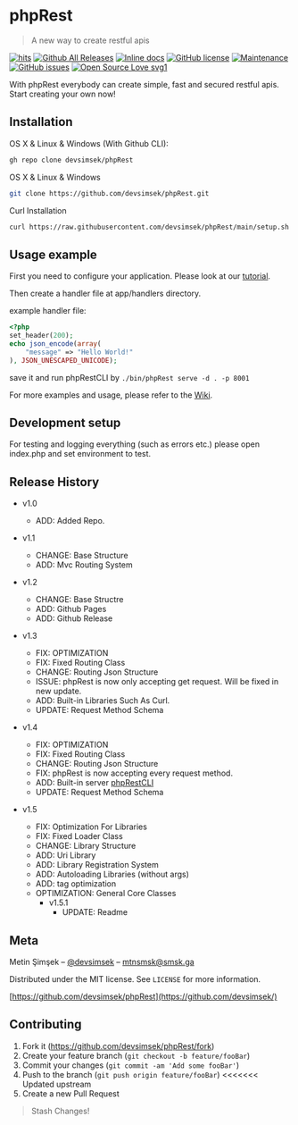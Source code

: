 # phpRest

> A new way to create restful apis

[![hits](https://hits.deltapapa.io/github/devsimsek/phpRest.svg)](https://devsimsek.github.io/phpRest)
[![Github All Releases](https://img.shields.io/github/downloads/devsimsek/phpRest/total.svg)]()
[![Inline docs](http://inch-ci.org/github/devsimsek/phpRest.svg?branch=master)](http://inch-ci.org/github/devsimsek/phpRest)
[![GitHub license](https://img.shields.io/github/license/Naereen/StrapDown.js.svg)](https://github.com/devsimsek/phpRest/blob/master/LICENSE)
[![Maintenance](https://img.shields.io/badge/Maintained%3F-yes-green.svg)](https://GitHub.com/devsimsek/phpRest/graphs/commit-activity)
[![GitHub issues](https://img.shields.io/github/issues/devsimsek/phpRest.svg)](https://GitHub.com/devsimsek/phpRest/issues/)
[![Open Source Love svg1](https://badges.frapsoft.com/os/v1/open-source.svg?v=103)](https://github.com/devsimsek/phpRest)

With phpRest everybody can create simple, fast and secured restful apis. Start creating your own now!

## Installation

OS X & Linux & Windows (With Github CLI):

```sh
gh repo clone devsimsek/phpRest
```

OS X & Linux & Windows

```sh
git clone https://github.com/devsimsek/phpRest.git
```

Curl Installation

```sh
curl https://raw.githubusercontent.com/devsimsek/phpRest/main/setup.sh | bash
```

## Usage example

First you need to configure your application. Please look at
our [tutorial](https://github.com/devsimsek/phpRest/wiki/Tutorial-%231-Configuration).

Then create a handler file at app/handlers directory.

example handler file:

```php
<?php
set_header(200);
echo json_encode(array(
    "message" => "Hello World!"
), JSON_UNESCAPED_UNICODE);
```

save it and run phpRestCLI by ```./bin/phpRest serve -d . -p 8001```

For more examples and usage, please refer to the [Wiki](wiki).

## Development setup

For testing and logging everything (such as errors etc.) please open index.php and set environment to test.

## Release History

* v1.0
    * ADD: Added Repo.
* v1.1
    * CHANGE: Base Structure
    * ADD: Mvc Routing System
* v1.2
    * CHANGE: Base Structre
    * ADD: Github Pages
    * ADD: Github Release

* v1.3
    * FIX: OPTIMIZATION
    * FIX: Fixed Routing Class
    * CHANGE: Routing Json Structure
    * ISSUE: phpRest is now only accepting get request. Will be fixed in new update.
    * ADD: Built-in Libraries Such As Curl.
    * UPDATE: Request Method Schema

* v1.4
    * FIX: OPTIMIZATION
    * FIX: Fixed Routing Class
    * CHANGE: Routing Json Structure
    * FIX: phpRest is now accepting every request method.
    * ADD: Built-in server [phpRestCLI](https://github.com/devsimsek/phpRest/wiki/lib_Cli)
    * UPDATE: Request Method Schema

* v1.5
    * FIX: Optimization For Libraries
    * FIX: Fixed Loader Class
    * CHANGE: Library Structure
    * ADD: Uri Library
    * ADD: Library Registration System
    * ADD: Autoloading Libraries (without args)
    * ADD: tag optimization
    * OPTIMIZATION: General Core Classes
        * v1.5.1
          * UPDATE: Readme

## Meta

Metin Şimşek – [@devsimsek](https://smsk.me/) – mtnsmsk@smsk.ga

Distributed under the MIT license. See ``LICENSE`` for more information.

[https://github.com/devsimsek/phpRest](https://github.com/devsimsek/)

## Contributing

1. Fork it (<https://github.com/devsimsek/phpRest/fork>)
2. Create your feature branch (`git checkout -b feature/fooBar`)
3. Commit your changes (`git commit -am 'Add some fooBar'`)
4. Push to the branch (`git push origin feature/fooBar`)
   <<<<<<< Updated upstream
5. Create a new Pull Request

> Stash Changes!